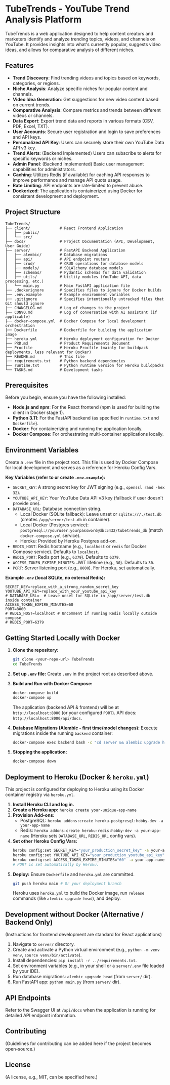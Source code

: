# TubeTrends - YouTube Trend Analysis Platform

TubeTrends is a web application designed to help content creators and marketers identify and analyze trending topics, videos, and channels on YouTube. It provides insights into what's currently popular, suggests video ideas, and allows for comparative analysis of different niches.

## Features

-   **Trend Discovery**: Find trending videos and topics based on keywords, categories, or regions.
-   **Niche Analysis**: Analyze specific niches for popular content and channels.
-   **Video Idea Generation**: Get suggestions for new video content based on current trends.
-   **Comparative Analysis**: Compare metrics and trends between different videos or channels.
-   **Data Export**: Export trend data and reports in various formats (CSV, PDF, Excel, TXT).
-   **User Accounts**: Secure user registration and login to save preferences and API keys.
-   **Personalized API Key**: Users can securely store their own YouTube Data API v3 key.
-   **Trend Alerts**: (Backend Implemented) Users can subscribe to alerts for specific keywords or niches.
-   **Admin Panel**: (Backend Implemented) Basic user management capabilities for administrators.
-   **Caching**: Utilizes Redis (if available) for caching API responses to improve performance and manage API quota usage.
-   **Rate Limiting**: API endpoints are rate-limited to prevent abuse.
-   **Dockerized**: The application is containerized using Docker for consistent development and deployment.

## Project Structure

```
TubeTrends/
├── client/             # React Frontend Application
│   ├── public/
│   └── src/
├── docs/               # Project Documentation (API, Development, User Guide)
├── server/             # FastAPI Backend Application
│   ├── alembic/        # Database migrations
│   ├── api/            # API endpoint routers
│   ├── crud/           # CRUD operations for database models
│   ├── models/         # SQLAlchemy database models
│   ├── schemas/        # Pydantic schemas for data validation
│   ├── utils/          # Utility modules (YouTube API, data processing, etc.)
│   └── main.py         # Main FastAPI application file
├── .dockerignore       # Specifies files to ignore for Docker builds
├── .env.example        # Example environment variables
├── .gitignore          # Specifies intentionally untracked files that Git should ignore
├── CHANGELOG.md        # Log of changes to the project
├── CONVO.md            # Log of conversation with AI assistant (if applicable)
├── docker-compose.yml  # Docker Compose for local development orchestration
├── Dockerfile          # Dockerfile for building the application image
├── heroku.yml          # Heroku deployment configuration for Docker
├── PRD.md              # Product Requirements Document
├── Procfile            # Heroku Procfile (mainly for buildpack deployments, less relevant for Docker)
├── README.md           # This file
├── requirements.txt    # Python backend dependencies
├── runtime.txt         # Python runtime version for Heroku buildpacks
└── TASKS.md            # Development tasks
```

## Prerequisites

Before you begin, ensure you have the following installed:

-   **Node.js and npm**: For the React frontend (npm is used for building the client in Docker stage 1).
-   **Python 3.11**: For the FastAPI backend (as specified in `runtime.txt` and `Dockerfile`).
-   **Docker**: For containerizing and running the application locally.
-   **Docker Compose**: For orchestrating multi-container applications locally.

## Environment Variables

Create a `.env` file in the project root. This file is used by Docker Compose for local development and serves as a reference for Heroku Config Vars.

**Key Variables (refer to or create `.env.example`):**

-   `SECRET_KEY`: A strong secret key for JWT signing (e.g., `openssl rand -hex 32`).
-   `YOUTUBE_API_KEY`: Your YouTube Data API v3 key (fallback if user doesn't provide one).
-   `DATABASE_URL`: Database connection string. 
    *   Local Docker (SQLite fallback): Leave unset or `sqlite:///./test.db` (creates `/app/server/test.db` in container).
    *   Local Docker (Postgres service): `postgresql://youruser:yourpassword@db:5432/tubetrends_db` (match `docker-compose.yml` service).
    *   Heroku: Provided by Heroku Postgres add-on.
-   `REDIS_HOST`: Redis hostname (e.g., `localhost` or `redis` for Docker Compose service). Defaults to `localhost`.
-   `REDIS_PORT`: Redis port (e.g., `6379`). Defaults to `6379`.
-   `ACCESS_TOKEN_EXPIRE_MINUTES`: JWT lifetime (e.g., `30`). Defaults to `30`.
-   `PORT`: Server listening port (e.g., `8000`). For Heroku, set automatically.

**Example `.env` (local SQLite, no external Redis):**
```
SECRET_KEY=replace_with_a_strong_random_secret_key
YOUTUBE_API_KEY=replace_with_your_youtube_api_key
# DATABASE_URL=  # Leave unset for SQLite in /app/server/test.db inside container
ACCESS_TOKEN_EXPIRE_MINUTES=60
PORT=8000
# REDIS_HOST=localhost # Uncomment if running Redis locally outside compose
# REDIS_PORT=6379
```

## Getting Started Locally with Docker

1.  **Clone the repository:**
    ```bash
    git clone <your-repo-url> TubeTrends
    cd TubeTrends
    ```
2.  **Set up `.env` file:** Create `.env` in the project root as described above.
3.  **Build and Run with Docker Compose:**
    ```bash
    docker-compose build
    docker-compose up
    ```
    The application (backend API & frontend) will be at `http://localhost:8000` (or your configured `PORT`).
    API docs: `http://localhost:8000/api/docs`.

4.  **Database Migrations (Alembic - first time/model changes):**
    Execute migrations inside the running `backend` container:
    ```bash
    docker-compose exec backend bash -c "cd server && alembic upgrade head"
    ```
5.  **Stopping the application:**
    ```bash
    docker-compose down
    ```

## Deployment to Heroku (Docker & `heroku.yml`)

This project is configured for deploying to Heroku using its Docker container registry via `heroku.yml`.

1.  **Install Heroku CLI and log in.**
2.  **Create a Heroku app:** `heroku create your-unique-app-name`
3.  **Provision Add-ons:**
    *   PostgreSQL: `heroku addons:create heroku-postgresql:hobby-dev -a your-app-name`
    *   Redis: `heroku addons:create heroku-redis:hobby-dev -a your-app-name`
    (Heroku sets `DATABASE_URL`, `REDIS_URL` config vars).
4.  **Set other Heroku Config Vars:**
    ```bash
    heroku config:set SECRET_KEY="your_production_secret_key" -a your-app-name
    heroku config:set YOUTUBE_API_KEY="your_production_youtube_api_key" -a your-app-name
    heroku config:set ACCESS_TOKEN_EXPIRE_MINUTES="60" -a your-app-name
    # PORT is set automatically by Heroku.
    ```
5.  **Deploy:** Ensure `Dockerfile` and `heroku.yml` are committed.
    ```bash
    git push heroku main # Or your deployment branch
    ```
    Heroku uses `heroku.yml` to build the Docker image, run `release` commands (like `alembic upgrade head`), and deploy.

## Development without Docker (Alternative / Backend Only)

(Instructions for frontend development are standard for React applications)

1.  Navigate to `server/` directory.
2.  Create and activate a Python virtual environment (e.g., `python -m venv venv`, `source venv/bin/activate`).
3.  Install dependencies: `pip install -r ../requirements.txt`.
4.  Set environment variables (e.g., in your shell or a `server/.env` file loaded by your IDE).
5.  Run database migrations: `alembic upgrade head` (from `server/` dir).
6.  Run FastAPI app: `python main.py` (from `server/` dir).

## API Endpoints

Refer to the Swagger UI at `/api/docs` when the application is running for detailed API endpoint information.

## Contributing

(Guidelines for contributing can be added here if the project becomes open-source.)

## License

(A license, e.g., MIT, can be specified here.)
